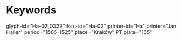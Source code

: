 # Keywords
glyph-id="Ha-02_0322"
font-id="Ha-02"
printer-id="Ha"
printer="Jan Haller"
period="1505–1525"
place="Kraków"
PT plate="165"
